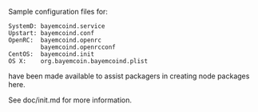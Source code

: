 Sample configuration files for:
```
SystemD: bayemcoind.service
Upstart: bayemcoind.conf
OpenRC:  bayemcoind.openrc
         bayemcoind.openrcconf
CentOS:  bayemcoind.init
OS X:    org.bayemcoin.bayemcoind.plist
```
have been made available to assist packagers in creating node packages here.

See doc/init.md for more information.
